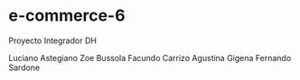 # e-commerce-6

Proyecto Integrador DH

Luciano Astegiano
Zoe Bussola
Facundo Carrizo
Agustina Gigena
Fernando Sardone

